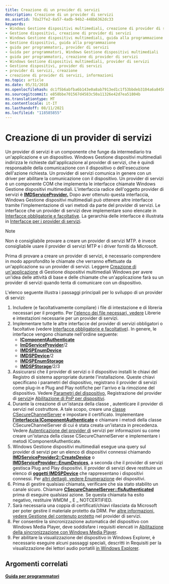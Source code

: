 ```yaml
---
title: Creazione di un provider di servizi
description: Creazione di un provider di servizi
ms.assetid: 7da27fe2-8a57-4adb-94b2-448b6362dc33
keywords:
- Windows Gestione dispositivi multimediali, creazione di provider di servizi
- Gestione dispositivi, creazione di provider di servizi
- Windows Gestione dispositivi multimediali, guida alla programmazione
- Gestione dispositivi, guida alla programmazione
- guida per programmatori, provider di servizi
- Guida per programmatori, Windows Gestione dispositivi multimediali
- guida per programmatori, creazione di provider di servizi
- Windows Gestione dispositivi multimediali, provider di servizi
- Gestione dispositivi, provider di servizi
- provider di servizi, creazione
- creazione di provider di servizi, informazioni
ms.topic: article
ms.date: 05/31/2018
ms.openlocfilehash: dc1f5b6abfba6b143e0a8ab7913ed1c1f53bbdeb3104a6a8450e438843349598
ms.sourcegitcommit: e858bbe701567d4583c50a11326e42d7ea51804b
ms.translationtype: MT
ms.contentlocale: it-IT
ms.lasthandoff: 08/11/2021
ms.locfileid: "118585855"
---
```

# <a name="creating-a-service-provider"></a>Creazione di un provider di servizi

Un provider di servizi è un componente che funge da intermediario tra un'applicazione e un dispositivo. Windows Gestione dispositivi multimediali indirizza le richieste dall'applicazione al provider di servizi, che è quindi responsabile della comunicazione con il dispositivo o dell'esecuzione dell'azione richiesta. Un provider di servizi comunica in genere con un driver per abilitare la comunicazione con il dispositivo. Un provider di servizi è un componente COM che implementa le interfacce chiamate Windows Gestione dispositivi multimediali. L'interfaccia radice dell'oggetto provider di servizi è [**IMDServiceProvider.**](/windows/desktop/api/mswmdm/nn-mswmdm-imdserviceprovider) Dopo aver ottenuto questa interfaccia, Windows Gestione dispositivi multimediali può ottenere altre interfacce tramite l'implementazione di vari metodi da parte del provider di servizi. Le interfacce che un provider di servizi deve implementare sono elencate in [Interfacce obbligatorie e facoltative](mandatory-and-optional-interfaces.md). La gerarchia delle interfacce è illustrata in [Interfacce per i provider di servizi](interfaces-for-service-providers.md).

> [!Note]  
> Non è consigliabile provare a creare un provider di servizi MTP. è invece consigliabile usare il provider di servizi MTP e i driver forniti da Microsoft.

 

Prima di provare a creare un provider di servizi, è necessario comprendere in modo approfondito le chiamate che verranno effettuate da un'applicazione su un provider di servizi. Leggere [Creazione di un'applicazione](creating-a-windows-media-device-manager-application.md) di Gestione dispositivi multimediali Windows per avere un'idea delle attività di base e delle chiamate che un'applicazione farà su un provider di servizi quando tenta di comunicare con un dispositivo.

L'elenco seguente illustra i passaggi principali per lo sviluppo di un provider di servizi:

1.  Includere (e facoltativamente compilare) i file di intestazione e di libreria necessari per il progetto. Per [l'elenco dei file necessari, vedere](required-libraries-and-headers-for-a-service-provider.md) Librerie e intestazioni necessarie per un provider di servizi.
2.  Implementare tutte le altre interfacce del provider di servizi obbligatori o facoltative (vedere [Interfacce obbligatorie e facoltative](mandatory-and-optional-interfaces.md)). In genere, le interfacce vengono chiamate nell'ordine seguente:
    -   [**IComponentAuthenticate**](/windows/desktop/api/mswmdm/nn-mswmdm-icomponentauthenticate)
    -   [**ImDServiceProvider**](/windows/desktop/api/mswmdm/nn-mswmdm-imdserviceprovider)/2
    -   [**IMDSPEnumDevice**](/windows/desktop/api/mswmdm/nn-mswmdm-imdspenumdevice)
    -   [**IMDSPDevice**](/windows/desktop/api/mswmdm/nn-mswmdm-imdspdevice)/2
    -   [**IMDSPEnumStorage**](/windows/desktop/api/mswmdm/nn-mswmdm-imdspenumstorage)
    -   [**IMDSPStorage**](/windows/desktop/api/mswmdm/nn-mswmdm-imdspstorage)/2/3
3.  Assicurarsi che il provider di servizi o il dispositivo installi le chiavi del Registro di sistema appropriate durante l'installazione. Queste chiavi specificano i parametri del dispositivo, registrano il provider di servizi come plug-in e Plug and Play notifiche per l'arrivo e la rimozione del dispositivo. Vedere [Parametri del dispositivo](device-parameters.md), Registrazione del provider di [servizi](registering-the-service-provider.md)e [Abilitazione di PnP per dispositivi](enabling-pnp-for-devices.md).
4.  Durante la creazione di un'istanza della classe , autenticare il provider di servizi nel costruttore. A tale scopo, creare una [classe CSecureChannelServer](csecurechannelserver-class.md) e impostare il certificato. Implementare [**l'interfaccia IComponentAuthenticate**](/windows/desktop/api/mswmdm/nn-mswmdm-icomponentauthenticate) e chiamare i metodi della classe CSecureChannelServer di cui è stata creata un'istanza in precedenza. Vedere [Autenticazione del provider di](authenticating-the-service-provider.md) servizi per informazioni su come creare un'istanza della classe CSecureChannelServer e implementare i metodi IComponentAuthenticate.
5.  Windows Gestione dispositivi multimediali esegue una query sul provider di servizi per un elenco di dispositivi connessi chiamando [**IMDServiceProvider2::CreateDevice**](/windows/desktop/api/mswmdm/nf-mswmdm-imdserviceprovider2-createdevice) o [**IMDServiceProvider::EnumDevices**](/windows/desktop/api/mswmdm/nf-mswmdm-imdserviceprovider-enumdevices), a seconda che il provider di servizi gestisca Plug and Play dispositivi. Il provider di servizi deve restituire un elenco di [**oggetti IMDSPDevice**](/windows/desktop/api/mswmdm/nn-mswmdm-imdspdevice) che rappresentano i dispositivi connessi. Per [altri dettagli, vedere Enumerazione](enumerating-devices-service-provider.md) dei dispositivi.
6.  Prima di gestire qualsiasi chiamata, verificare che sia stato stabilito un canale sicuro. Chiamare [**CSecureChannelServer::fIsAuthenticated**](/previous-versions/bb231600(v=vs.85)) prima di eseguire qualsiasi azione. Se questa chiamata ha esito negativo, restituire WMDM \_ E \_ NOTCERTIFIED.
7.  Sarà necessaria una coppia di certificati/chiavi rilasciata da Microsoft per poter gestire il materiale protetto da DRM. Per [altre informazioni, vedere Gestione del contenuto protetto](handling-protected-content-in-the-service-provider.md) nel provider di servizi.
8.  Per consentire la sincronizzazione automatica del dispositivo con Windows Media Player, deve soddisfare i requisiti elencati in [Abilitazione della sincronizzazione con Windows Media Player](enabling-synchronization-with-windows-media-player.md).
9.  Per abilitare la visualizzazione del dispositivo in Windows Explorer, è necessario eseguire alcuni passaggi speciali, descritti in Requisiti per la visualizzazione dei lettori audio portatili [in Windows Explorer](requirements-for-portable-audio-players-to-appear-in-windows-explorer.md).

## <a name="related-topics"></a>Argomenti correlati

<dl> <dt>

[**Guida per programmatori**](programming-guide.md)
</dt> </dl>

 

 